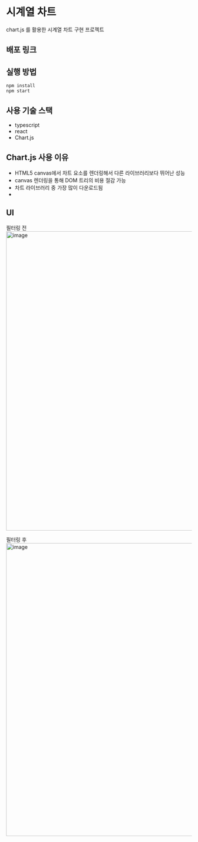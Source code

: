 # 시계열 차트

chart.js 를 활용한 시계열 차트 구현 프로젝트

## 배포 링크


## 실행 방법
```
npm install
npm start
```

## 사용 기술 스택
- typescript
- react
- Chart.js

## Chart.js 사용 이유
- HTML5 canvas에서 차트 요소를 렌더링해서 다른 라이브러리보다 뛰어난 성능
- canvas 렌더링을 통해 DOM 트리의 비용 절감 가능
- 차트 라이브러리 중 가장 많이 다운로드됨
- 

## UI
필터링 전
<img width="812" alt="image" src="https://github.com/nuri1042/time-series-chart/assets/19181088/114d08cd-91bd-4fc4-bcb1-814171e6d92c">

필터링 후
<img width="795" alt="image" src="https://github.com/nuri1042/time-series-chart/assets/19181088/02ce4c98-2c85-48cd-8968-60f26f6c3168">
